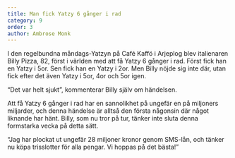 ```yaml
---
title: Man fick Yatzy 6 gånger i rad
category: 9
order: 3
author: Ambrose Monk
---
```


I den regelbundna måndags-Yatzyn på Café Kaffö i Arjeplog blev italienaren Billy Pizza, 82, först i världen med att få Yatzy 6 gånger i rad. Först fick han en Yatzy i 5or. Sen fick han en Yatzy i 2or. Men Billy nöjde sig inte där, utan fick efter det även Yatzy i 5or, 4or och 5or igen.

“Det var helt sjukt”, kommenterar Billy själv om händelsen.

Att få Yatzy 6 gånger i rad har en sannolikhet på ungefär en på miljoners miljarder, och denna händelse är alltså den första någonsin där något liknande har hänt. Billy, som nu tror på tur, tänker inte sluta denna formstarka vecka på detta sätt.

“Jag har plockat ut ungefär 28 miljoner kronor genom SMS-lån, och tänker nu köpa trisslotter för alla pengar. Vi hoppas på det bästa!”
